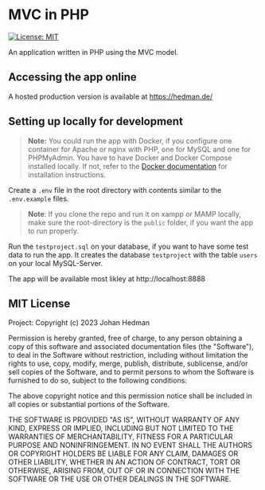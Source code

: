 # MVC in PHP

[![License: MIT](https://img.shields.io/badge/License-MIT-yellow.svg)](https://opensource.org/licenses/MIT)

An application written in PHP using the MVC model.

## Accessing the app online

A hosted production version is available at https://hedman.de/

## Setting up locally for development

> **Note:**
> You could run the app with Docker, if you configure one container for Apache or nginx with PHP, one for MySQL and one for PHPMyAdmin. You have to have Docker and Docker Compose installed locally. If not, refer to the [Docker documentation](https://docs.docker.com/compose/install/) for installation instructions.

Create a `.env` file in the root directory with contents similar to the `.env.example` files.

> **Note**: If you clone the repo and run it on xampp or MAMP locally, make sure the root-directory is the `public` folder, if you want the app to run properly.

Run the `testproject.sql` on your database, if you want to have some test data to run the app. It creates the database `testproject` with the table `users` on your local MySQL-Server.

The app will be available most likley at http://localhost:8888

## MIT License

Project: Copyright (c) 2023 Johan Hedman

Permission is hereby granted, free of charge, to any person obtaining a copy
of this software and associated documentation files (the "Software"), to deal
in the Software without restriction, including without limitation the rights
to use, copy, modify, merge, publish, distribute, sublicense, and/or sell
copies of the Software, and to permit persons to whom the Software is
furnished to do so, subject to the following conditions:

The above copyright notice and this permission notice shall be included in all
copies or substantial portions of the Software.

THE SOFTWARE IS PROVIDED "AS IS", WITHOUT WARRANTY OF ANY KIND, EXPRESS OR
IMPLIED, INCLUDING BUT NOT LIMITED TO THE WARRANTIES OF MERCHANTABILITY,
FITNESS FOR A PARTICULAR PURPOSE AND NONINFRINGEMENT. IN NO EVENT SHALL THE
AUTHORS OR COPYRIGHT HOLDERS BE LIABLE FOR ANY CLAIM, DAMAGES OR OTHER
LIABILITY, WHETHER IN AN ACTION OF CONTRACT, TORT OR OTHERWISE, ARISING FROM,
OUT OF OR IN CONNECTION WITH THE SOFTWARE OR THE USE OR OTHER DEALINGS IN THE
SOFTWARE.

